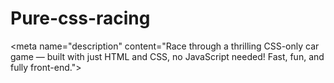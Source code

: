 # Pure-css-racing
&lt;meta name="description" content="Race through a thrilling CSS-only car game — built with just HTML and CSS, no JavaScript needed! Fast, fun, and fully front-end.">
